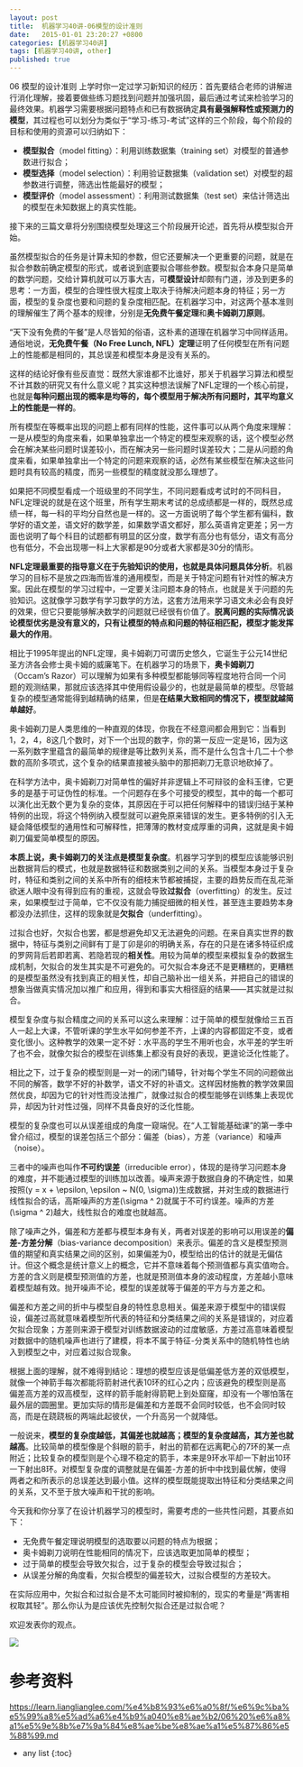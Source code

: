 ```yaml
---
layout: post
title:  机器学习40讲-06模型的设计准则
date:   2015-01-01 23:20:27 +0800
categories: [机器学习40讲]
tags: [机器学习40讲, other]
published: true
---
```




06 模型的设计准则
上学时你一定过学习新知识的经历：首先要结合老师的讲解进行消化理解，接着要做些练习题找到问题并加强巩固，最后通过考试来检验学习的最终效果。机器学习需要根据问题特点和已有数据确定**具有最强解释性或预测力的模型**，其过程也可以划分为类似于“学习-练习-考试”这样的三个阶段，每个阶段的目标和使用的资源可以归纳如下：

* **模型拟合**（model fitting）：利用训练数据集（training set）对模型的普通参数进行拟合；
* **模型选择**（model selection）：利用验证数据集（validation set）对模型的超参数进行调整，筛选出性能最好的模型；
* **模型评价**（model assessment）：利用测试数据集（test set）来估计筛选出的模型在未知数据上的真实性能。

接下来的三篇文章将分别围绕模型处理这三个阶段展开论述，首先将从模型拟合开始。

虽然模型拟合的任务是计算未知的参数，但它还要解决一个更重要的问题，就是在拟合参数前确定模型的形式，或者说到底要拟合哪些参数。模型拟合本身只是简单的数学问题，交给计算机就可以万事大吉，可**模型设计**却颇有门道，涉及到更多的思考：一方面，模型的合理性很大程度上取决于待解决问题本身的特征；另一方面，模型的复杂度也要和问题的复杂度相匹配。在机器学习中，对这两个基本准则的理解催生了两个基本的规律，分别是**无免费午餐定理**和**奥卡姆剃刀原则**。

“天下没有免费的午餐”是人尽皆知的俗语，这朴素的道理在机器学习中同样适用。通俗地说，**无免费午餐（No Free Lunch, NFL）定理**证明了任何模型在所有问题上的性能都是相同的，其总误差和模型本身是没有关系的。

这样的结论好像有些反直觉：既然大家谁都不比谁好，那关于机器学习算法和模型不计其数的研究又有什么意义呢？其实这种想法误解了NFL定理的一个核心前提，也就是**每种问题出现的概率是均等的，每个模型用于解决所有问题时，其平均意义上的性能是一样的**。

所有模型在等概率出现的问题上都有同样的性能，这件事可以从两个角度来理解：一是从模型的角度来看，如果单独拿出一个特定的模型来观察的话，这个模型必然会在解决某些问题时误差较小，而在解决另一些问题时误差较大；二是从问题的角度来看，如果单独拿出一个特定的问题来观察的话，必然有某些模型在解决这些问题时具有较高的精度，而另一些模型的精度就没那么理想了。

如果把不同模型看成一个班级里的不同学生，不同问题看成考试时的不同科目，NFL定理说的就是在这个班里，所有学生期末考试的总成绩都是一样的，既然总成绩一样，每一科的平均分自然也是一样的。这一方面说明了每个学生都有偏科，数学好的语文差，语文好的数学差，如果数学语文都好，那么英语肯定更差；另一方面也说明了每个科目的试题都有明显的区分度，数学有高分也有低分，语文有高分也有低分，不会出现哪一科上大家都是90分或者大家都是30分的情形。

**NFL定理最重要的指导意义在于先验知识的使用，也就是具体问题具体分析**。机器学习的目标不是放之四海而皆准的通用模型，而是关于特定问题有针对性的解决方案。因此在模型的学习过程中，一定要关注问题本身的特点，也就是关于问题的先验知识。这就像学习数学有学习数学的方法，这套方法用来学习语文未必会有良好的效果，但它只要能够解决数学的问题就已经很有价值了。**脱离问题的实际情况谈论模型优劣是没有意义的，只有让模型的特点和问题的特征相匹配，模型才能发挥最大的作用**。

相比于1995年提出的NFL定理，奥卡姆剃刀可谓历史悠久，它诞生于公元14世纪圣方济各会修士奥卡姆的威廉笔下。在机器学习的场景下，**奥卡姆剃刀**（Occam’s Razor）可以理解为如果有多种模型都能够同等程度地符合同一个问题的观测结果，那就应该选择其中使用假设最少的，也就是最简单的模型。尽管越复杂的模型通常能得到越精确的结果，但是**在结果大致相同的情况下，模型就越简单越好**。

奥卡姆剃刀是人类思维的一种直观的体现，你我在不经意间都会用到它：当看到1，2，4，8这几个数时，对下一个出现的数字，你的第一反应一定是16，因为这一系列数字里蕴含的最简单的规律是等比数列关系，而不是什么包含十几二十个参数的高阶多项式，这个复杂的结果直接被头脑中的那把剃刀无意识地砍掉了。

在科学方法中，奥卡姆剃刀对简单性的偏好并非逻辑上不可辩驳的金科玉律，它更多的是基于可证伪性的标准。一个问题存在多个可接受的模型，其中的每一个都可以演化出无数个更为复杂的变体，其原因在于可以把任何解释中的错误归结于某种特例的出现，将这个特例纳入模型就可以避免原来错误的发生。更多特例的引入无疑会降低模型的通用性和可解释性，把薄薄的教材变成厚重的词典，这就是奥卡姆剃刀偏爱简单模型的原因。

**本质上说，奥卡姆剃刀的关注点是模型复杂度**。机器学习学到的模型应该能够识别出数据背后的模式，也就是数据特征和数据类别之间的关系。当模型本身过于复杂时，特征和类别之间的关系中所有的细枝末节都被捕捉，主要的趋势反而在乱花渐欲迷人眼中没有得到应有的重视，这就会导致**过拟合**（overfitting）的发生。反过来，如果模型过于简单，它不仅没有能力捕捉细微的相关性，甚至连主要趋势本身都没办法抓住，这样的现象就是**欠拟合**（underfitting）。

过拟合也好，欠拟合也罢，都是想避免却又无法避免的问题。在来自真实世界的数据中，特征与类别之间鲜有丁是丁卯是卯的明确关系，存在的只是在诸多特征织成的罗网背后若即若离、若隐若现的**相关性**。用较为简单的模型来模拟复杂的数据生成机制，欠拟合的发生其实是不可避免的。可欠拟合本身还不是更糟糕的，更糟糕的是模型虽然没有找到真正的相关性，却自己脑补出一组关系，并把自己的错误的想象当做真实情况加以推广和应用，得到和事实大相径庭的结果——其实就是过拟合。

模型复杂度与拟合精度之间的关系可以这么来理解：过于简单的模型就像给三五百人一起上大课，不管听课的学生水平如何参差不齐，上课的内容都固定不变，或者变化很小。这种教学的效果一定不好：水平高的学生不用听也会，水平差的学生听了也不会，就像欠拟合的模型在训练集上都没有良好的表现，更遑论泛化性能了。

相比之下，过于复杂的模型则是一对一的闭门辅导，针对每个学生不同的问题做出不同的解答，数学不好的补数学，语文不好的补语文。这样因材施教的教学效果固然优良，却因为它的针对性而没法推广，就像过拟合的模型能够在训练集上表现优异，却因为针对性过强，同样不具备良好的泛化性能。

模型的复杂度也可以从误差组成的角度一窥端倪。在“人工智能基础课”的第一季中曾介绍过，模型的误差包括三个部分：偏差（bias），方差（variance）和噪声（noise）。

三者中的噪声也叫作**不可约误差**（irreducible error），体现的是待学习问题本身的难度，并不能通过模型的训练加以改善。噪声来源于数据自身的不确定性，如果按照\(y = x + \\epsilon, \\epsilon ~ N(0, \\sigma)\)生成数据，并对生成的数据进行线性拟合的话，高斯噪声的方差\(\\sigma ^ 2\)就属于不可约误差。噪声的方差\(\\sigma ^ 2\)越大，线性拟合的难度也就越高。

除了噪声之外，偏差和方差都与模型本身有关，两者对误差的影响可以用误差的**偏差-方差分解**（bias-variance decomposition）来表示。偏差的含义是模型预测值的期望和真实结果之间的区别，如果偏差为0，模型给出的估计的就是无偏估计。但这个概念是统计意义上的概念，它并不意味着每个预测值都与真实值吻合。方差的含义则是模型预测值的方差，也就是预测值本身的波动程度，方差越小意味着模型越有效。抛开噪声不论，模型的误差就等于偏差的平方与方差之和。

偏差和方差之间的折中与模型自身的特性息息相关。偏差来源于模型中的错误假设，偏差过高就意味着模型所代表的特征和分类结果之间的关系是错误的，对应着欠拟合现象；方差则来源于模型对训练数据波动的过度敏感，方差过高意味着模型对数据中的随机噪声也进行了建模，将本不属于特征-分类关系中的随机特性也纳入到模型之中，对应着过拟合现象。

根据上面的理解，就不难得到结论：理想的模型应该是低偏差低方差的双低模型，就像一个神箭手每次都能将箭射进代表10环的红心之内；应该避免的模型则是高偏差高方差的双高模型，这样的箭手能射得箭靶上到处窟窿，却没有一个哪怕落在最外层的圆圈里。更加实际的情形是偏差和方差既不会同时较低，也不会同时较高，而是在跷跷板的两端此起彼伏，一个升高另一个就降低。

一般说来，**模型的复杂度越低，其偏差也就越高；模型的复杂度越高，其方差也就越高**。比较简单的模型像是个斜眼的箭手，射出的箭都在远离靶心的7环的某一点附近；比较复杂的模型则是个心理不稳定的箭手，本来是9环水平却一下射出10环一下射出8环。对模型复杂度的调整就是在偏差-方差的折中中找到最优解，使得两者之和所表示的总误差达到最小值。这样的模型既能提取出特征和分类结果之间的关系，又不至于放大噪声和干扰的影响。

今天我和你分享了在设计机器学习的模型时，需要考虑的一些共性问题，其要点如下：

* 无免费午餐定理说明模型的选取要以问题的特点为根据；
* 奥卡姆剃刀说明在性能相同的情况下，应该选取更加简单的模型；
* 过于简单的模型会导致欠拟合，过于复杂的模型会导致过拟合；
* 从误差分解的角度看，欠拟合模型的偏差较大，过拟合模型的方差较大。

在实际应用中，欠拟合和过拟合是不太可能同时被抑制的，现实的考量是“两害相权取其轻”。那么你认为是应该优先控制欠拟合还是过拟合呢？

欢迎发表你的观点。

![](https://learn.lianglianglee.com/%e4%b8%93%e6%a0%8f/%e6%9c%ba%e5%99%a8%e5%ad%a6%e4%b9%a040%e8%ae%b2/assets/f92420771827c3ef2aad604decb6c7e3.jpg)




# 参考资料

https://learn.lianglianglee.com/%e4%b8%93%e6%a0%8f/%e6%9c%ba%e5%99%a8%e5%ad%a6%e4%b9%a040%e8%ae%b2/06%20%e6%a8%a1%e5%9e%8b%e7%9a%84%e8%ae%be%e8%ae%a1%e5%87%86%e5%88%99.md

* any list
{:toc}

